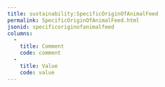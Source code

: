 ```yaml
---
title: sustainability:SpecificOriginOfAnimalFeed
permalink: SpecificOriginOfAnimalFeed.html
jsonid: specificoriginofanimalfeed
columns:
  - 
    title: Comment
    code: comment
  - 
    title: Value
    code: value
---
```

